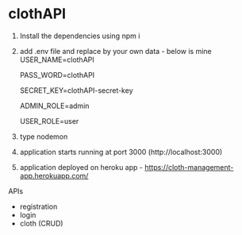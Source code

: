 # clothAPI

1) Install the dependencies using npm i
2) add .env file and replace by your own data - below is mine
    USER_NAME=clothAPI
    
    PASS_WORD=clothAPI
    
    SECRET_KEY=clothAPI-secret-key
    
    ADMIN_ROLE=admin
    
    USER_ROLE=user
    
 3) type nodemon
 4) application starts running at port 3000 (http://localhost:3000)
 5) application deployed on heroku app - https://cloth-management-app.herokuapp.com/

APIs
- registration
- login
- cloth (CRUD)
